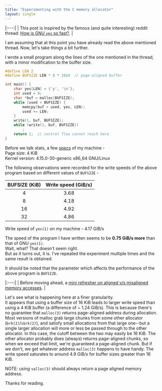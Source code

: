 ```yaml
---
title: "Experimenting with the C memory allocator"
layout: single
---
```


|:---:|
| This post is inspired by the famous (and quite interesting) reddit thread: [How is GNU `yes` so fast?](https://www.reddit.com/r/unix/comments/6gxduc/how_is_gnu_yes_so_fast/). |


I am assuming that at this point you have already read the above mentioned
thread. Now, let's take things a bit further.

I wrote a small program along the lines of the one mentioned in the thread, with
a minor modification to the buffer size.

```c
#define LEN 2
#define BUFSIZE LEN * 8 * 1024  // page-aligned buffer

int main() {
    char yes[LEN] = {'y', '\n'};
    int used = 0;
    char *buf = malloc(BUFSIZE);
    while (used < BUFSIZE) {
        memcpy(buf + used, yes, LEN);
        used += LEN;
    }
    write(1, buf, BUFSIZE);
    while (write(1, buf, BUFSIZE))
        ;
    return 1;  // control flow cannot reach here
}
```

Before we talk stats, a few [specs](/assets/tmp/machine-specs.txt) of my machine -  
Page size: 4 KiB  
Kernel version: 4.15.0-30-generic x86_64 GNU/Linux

The following observations were recorded for the write speeds of the above program
based on different values of `BUFSIZE` -

| BUFSIZE (KiB) | Write speed (GiB/s) |
|:-----------:|:-------------------:|
|      4      |         3.68        |
|      8      |         4.18        |
|      16     |         4.92        |
|      32     |         4.86        |

Write speed of `yes(1)` on my machine - 4.17 GiB/s

The speed of the program I have written seems to be **0.75 GiB/s more** than that of
GNU `yes(1)`.  
Wait, what? That doesn't seem right.  
But as it turns out, it is. I've
repeated the experiment multiple times and the same result is obtained.

It should be noted that the parameter which affects the performance of the above
program is `BUFSIZE`.  

|:---:|
| Before moving ahead, a [mini refresher on aligned v/s misaligned memory accesses](https://en.wikipedia.org/wiki/Data_structure_alignment#Problems). |

Let's see what is happening here at a finer granularity.  
It appears that using a buffer size of 16 KiB leads to larger write speed than
using a 4 KiB buffer (a difference of ~ 1.24 GiB/s). This is because there's no
guarantee that `malloc(3)` returns page-aligned address during allocation. Most
versions of malloc grab large chunks from some other allocator (`brk(2)`/`sbrk(2)`),
and satisfy small allocations from that large one--but a single larger allocation
will more or less be passed through to the other allocator. In this case, the
cutoff between the two may easily be 16 KiB. The other allocator probably does
(always) returns page-aligned chunks, so when we exceed that limit, we're
guaranteed a page-aligned chunk. But if we don't, we get whatever address
`malloc(3)` happens to have handy. The write speed saturates to around 4.9 GiB/s
for buffer sizes greater than 16 KiB.

NOTE: using `valloc(3)` should always return a page aligned memory address.

Thanks for reading.
